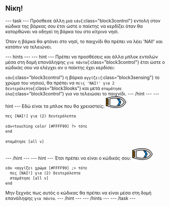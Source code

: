## Νίκη!

--- task --- Πρόσθεσε άλλη μια `εάν`{:class="block3control"} εντολή στον κώδικα της βάρκας σου έτσι ώστε ο παίκτης να κερδίζει όταν θα κατορθώνει να οδηγεί τη βάρκα του στο κίτρινο νησί.

Όταν η βάρκα θα φτάνει στο νησί, το παιχνίδι θα πρέπει να λέει 'ΝΑΙ!' και κατόπιν να τελειώνει.

--- hints ---
 --- hint --- Πρέπει να προσθέσεις και άλλα μπλοκ εντολών μέσα στη δομή επανάληψης `για πάντα`{:class="block3control"} έτσι ώστε ο κώδικάς σου να ελέγχει αν ο παίκτης έχει κερδίσει:

`εάν`{:class="block3control"} η βάρκα `αγγίζει`{:class="block3sensing"} το χρώμα του νησιού, θα πρέπει να `πεις 'ΝΑΙ!' για 2 δευτερόλεπτα`{:class="block3looks"} και μετά `σταμάτησε όλα`{:class="block3control"} για να τελειώσει το παιχνίδι.
--- /hint ---
 --- hint --- Εδώ είναι τα μπλοκ που θα χρειαστείς: ![χαρακτήρας-βάρκα](images/boat_resize.png)

```blocks3
πες [ΝΑΙ!] για (2) δευτερόλεπτα

εάν<touching color [#FFFF99] ?> τότε
end

σταμάτησε [all v]

```

--- /hint --- --- hint --- Έτσι πρέπει να είναι ο κώδικάς σου: ![χαρακτήρας-βάρκα](images/boat_resize.png)

```blocks3
εάν <αγγίζει χρώμα [#FFFF99] ;> τότε 
  πες [ΝΑΙ!] για (2) δευτερόλεπτα
  σταμάτησε [all v]
end
```

Μην ξεχνάς πως αυτός ο κώδικας θα πρέπει να είναι μέσα στη δομή επανάληψης `για πάντα`.
--- /hint ---
--- /hints --- --- /task ---